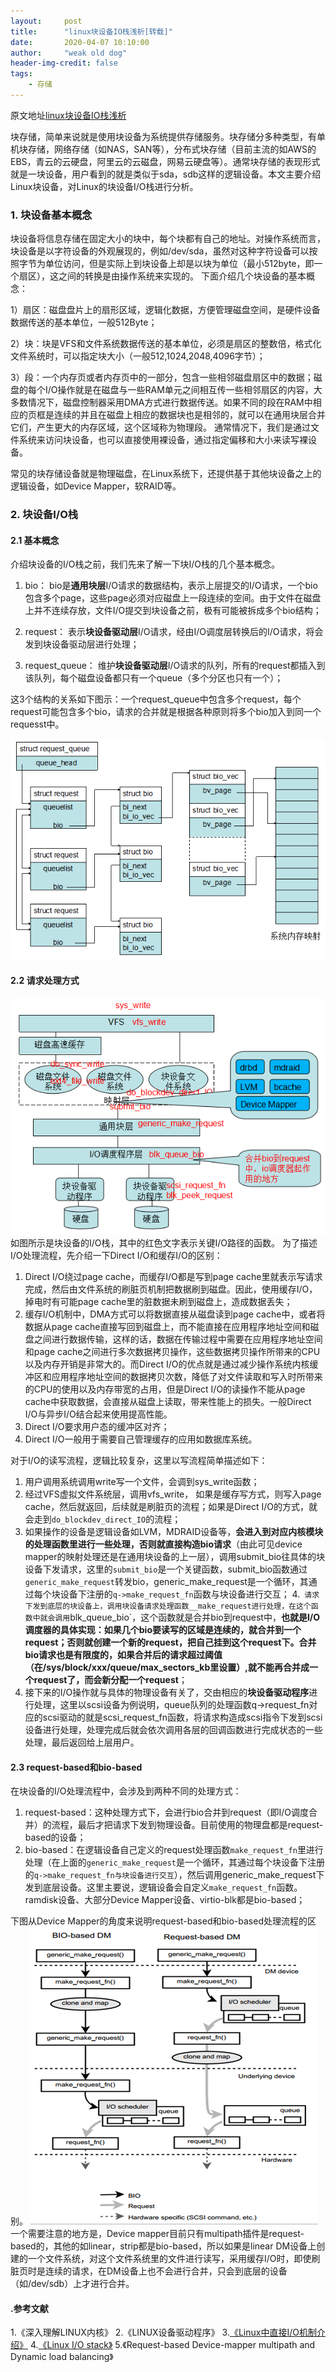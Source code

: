 ```yaml
---
layout:     post
title:      "linux块设备IO栈浅析[转载]"
date:       2020-04-07 10:10:00
author:     "weak old dog"
header-img-credit: false
tags:
    - 存储
---
```


原文地址[linux块设备IO栈浅析](http://www.sysnote.org/2015/08/06/linux-io-stack/)

块存储，简单来说就是使用块设备为系统提供存储服务。块存储分多种类型，有单机块存储，网络存储（如NAS，SAN等），分布式块存储（目前主流的如AWS的EBS，青云的云硬盘，阿里云的云磁盘，网易云硬盘等）。通常块存储的表现形式就是一块设备，用户看到的就是类似于sda，sdb这样的逻辑设备。本文主要介绍Linux块设备，对Linux的块设备I/O栈进行分析。

### 1. 块设备基本概念
块设备将信息存储在固定大小的块中，每个块都有自己的地址。对操作系统而言，块设备是以字符设备的外观展现的，例如/dev/sda，虽然对这种字符设备可以按照字节为单位访问，但是实际上到块设备上却是以块为单位（最小512byte，即一个扇区），这之间的转换是由操作系统来实现的。
下面介绍几个块设备的基本概念：

1）扇区：磁盘盘片上的扇形区域，逻辑化数据，方便管理磁盘空间，是硬件设备数据传送的基本单位，一般512Byte；

2）块：块是VFS和文件系统数据传送的基本单位，必须是扇区的整数倍，格式化文件系统时，可以指定块大小（一般512,1024,2048,4096字节）；

3）段：一个内存页或者内存页中的一部分，包含一些相邻磁盘扇区中的数据；磁盘的每个I/O操作就是在磁盘与一些RAM单元之间相互传一些相邻扇区的内容，大多数情况下，磁盘控制器采用DMA方式进行数据传送。如果不同的段在RAM中相应的页框是连续的并且在磁盘上相应的数据块也是相邻的，就可以在通用块层合并它们，产生更大的内存区域，这个区域称为物理段。
通常情况下，我们是通过文件系统来访问块设备，也可以直接使用裸设备，通过指定偏移和大小来读写裸设备。

常见的块存储设备就是物理磁盘，在Linux系统下，还提供基于其他块设备之上的逻辑设备，如Device Mapper，软RAID等。

### 2. 块设备I/O栈
#### 2.1 基本概念
介绍块设备的I/O栈之前，我们先来了解一下块I/O栈的几个基本概念。

1. bio： bio是**通用块层**I/O请求的数据结构，表示上层提交的I/O请求，一个bio包含多个page，这些page必须对应磁盘上一段连续的空间。由于文件在磁盘上并不连续存放，文件I/O提交到块设备之前，极有可能被拆成多个bio结构；

2. request： 表示**块设备驱动层**I/O请求，经由I/O调度层转换后的I/O请求，将会发到块设备驱动层进行处理；

3. request_queue： 维护**块设备驱动层**I/O请求的队列，所有的request都插入到该队列，每个磁盘设备都只有一个queue（多个分区也只有一个）；

这3个结构的关系如下图示：一个request_queue中包含多个request，每个request可能包含多个bio，请求的合并就是根据各种原则将多个bio加入到同一个requesst中。

![java-javascript](/img/in-post/linuxiostack/bio_req_queue.png)

#### 2.2 请求处理方式
![java-javascript](/img/in-post/linuxiostack/io-stack.png)
如图所示是块设备的I/O栈，其中的红色文字表示关键I/O路径的函数。
为了描述I/O处理流程，先介绍一下Direct I/O和缓存I/O的区别：

1. Direct I/O绕过page cache，而缓存I/O都是写到page cache里就表示写请求完成，然后由文件系统的刷脏页机制把数据刷到磁盘。因此，使用缓存I/O，掉电时有可能page cache里的脏数据未刷到磁盘上，造成数据丢失；
2. 缓存I/O机制中，DMA方式可以将数据直接从磁盘读到page cache中，或者将数据从page cache直接写回到磁盘上，而不能直接在应用程序地址空间和磁盘之间进行数据传输，这样的话，数据在传输过程中需要在应用程序地址空间和page cache之间进行多次数据拷贝操作，这些数据拷贝操作所带来的CPU以及内存开销是非常大的。而Direct I/O的优点就是通过减少操作系统内核缓冲区和应用程序地址空间的数据拷贝次数，降低了对文件读取和写入时所带来的CPU的使用以及内存带宽的占用，但是Direct I/O的读操作不能从page cache中获取数据，会直接从磁盘上读取，带来性能上的损失。一般Direct I/O与异步I/O结合起来使用提高性能。
3. Direct I/O要求用户态的缓冲区对齐；
4. Direct I/O一般用于需要自己管理缓存的应用如数据库系统。

对于I/O的读写流程，逻辑比较复杂，这里以写流程简单描述如下：
1. 用户调用系统调用write写一个文件，会调到sys_write函数；
2. 经过VFS虚拟文件系统层，调用vfs_write， 如果是缓存写方式，则写入page cache，然后就返回，后续就是刷脏页的流程；如果是Direct I/O的方式，就会走到`do_blockdev_direct_IO`的流程；
3. 如果操作的设备是逻辑设备如LVM，MDRAID设备等，**会进入到对应内核模块的处理函数里进行一些处理，否则就直接构造bio请求**（由此可见device mapper的映射处理还是在通用块设备的上一层），调用submit_bio往具体的块设备下发请求，这里的`submit_bio`是一个关键函数，submit_bio函数通过`generic_make_request`转发bio，generic_make_request是一个循环，其通过每个块设备下注册的`q->make_request_fn`函数与块设备进行交互；
4.` 请求下发到底层的块设备上，调用块设备请求处理函数__make_request进行处理，在这个函数中就会调用`blk_queue_bio`，这个函数就是合并bio到request中，**也就是I/O调度器的具体实现：如果几个bio要读写的区域是连续的，就合并到一个request；否则就创建一个新的request，把自己挂到这个request下。合并bio请求也是有限度的，如果合并后的请求超过阈值（在/sys/block/xxx/queue/max_sectors_kb里设置）,就不能再合并成一个request了，而会新分配一个request**；
5. 接下来的I/O操作就与具体的物理设备有关了，交由相应的**块设备驱动程序**进行处理，这里以scsi设备为例说明，queue队列的处理函数q->request_fn对应的scsi驱动的就是scsi_request_fn函数，将请求构造成scsi指令下发到scsi设备进行处理，处理完成后就会依次调用各层的回调函数进行完成状态的一些处理，最后返回给上层用户。

#### 2.3 request-based和bio-based
在块设备的I/O处理流程中，会涉及到两种不同的处理方式：
1. request-based：这种处理方式下，会进行bio合并到request（即I/O调度合并）的流程，最后才把请求下发到物理设备。目前使用的物理盘都是request-based的设备；
2. bio-based：在逻辑设备自己定义的request处理函数`make_request_fn`里进行处理（在上面的`generic_make_request`是一个循环，其通过每个块设备下注册的`q->make_request_fn与块设备进行交互`），然后调用generic_make_request下发到底层设备。这里主要说，逻辑设备会自定义`make_request_fn`函数。
ramdisk设备、大部分Device Mapper设备、virtio-blk都是bio-based；

下图从Device Mapper的角度来说明request-based和bio-based处理流程的区别。
![java-javascript](/img/in-post/linuxiostack/bio-based.png)
一个需要注意的地方是，Device mapper目前只有multipath插件是request-based的，其他的如linear，strip都是bio-based，所以如果是linear DM设备上创建的一个文件系统，对这个文件系统里的文件进行读写，采用缓存I/O时，即使刷脏页时是连续的请求，在DM设备上也不会进行合并，只会到底层的设备（如/dev/sdb）上才进行合并。

#### .参考文献
1.《深入理解LINUX内核》
2.《LINUX设备驱动程序》
3.[《Linux中直接I/O机制介绍》](https://www.ibm.com/developerworks/cn/linux/l-cn-directio/)
4.[《Linux I/O stack》](https://www.thomas-krenn.com/en/wiki/Linux_Storage_Stack_Diagram#Diagram_for_Linux_Kernel_3.17)
5.《Request-based Device-mapper multipath and Dynamic load balancing》